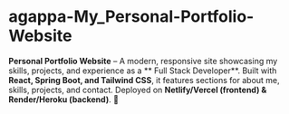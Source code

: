 # agappa-My_Personal-Portfolio-Website
**Personal Portfolio Website** – A modern, responsive site showcasing my skills, projects, and experience as a ** Full Stack Developer**. Built with **React, Spring Boot, and Tailwind CSS**, it features sections for about me, skills, projects, and contact. Deployed on **Netlify/Vercel (frontend) &amp; Render/Heroku (backend)**. 🚀
